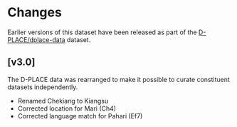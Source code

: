 # Changes

Earlier versions of this dataset have been released as part of the
[D-PLACE/dplace-data](https://doi.org/10.5281/zenodo.596376) dataset.


## [v3.0]

The D-PLACE data was rearranged to make it possible to curate constituent
datasets independently.

- Renamed Chekiang to Kiangsu
- Corrected location for Mari (Ch4)
- Corrected language match for Pahari (Ef7)

